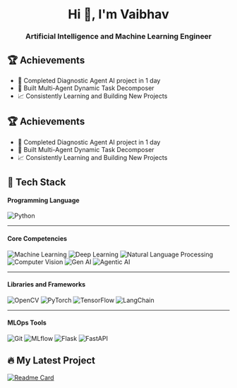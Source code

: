 <h1 align="center">Hi 👋, I'm Vaibhav</h1>
<h3 align="center">Artificial Intelligence and Machine Learning Engineer</h3>

## 🏆 Achievements
- 🥇 Completed Diagnostic Agent AI project in 1 day
- 🚀 Built Multi-Agent Dynamic Task Decomposer
- 📈 Consistently Learning and Building New Projects


## 🏆 Achievements
- 🥇 Completed Diagnostic Agent AI project in 1 day
- 🚀 Built Multi-Agent Dynamic Task Decomposer
- 📈 Consistently Learning and Building New Projects

## 🚀 Tech Stack

#### **Programming Language**
![Python](https://img.shields.io/badge/Python-3776AB?style=flat&logo=python&logoColor=white)

---

#### **Core Competencies**
![Machine Learning](https://img.shields.io/badge/Machine%20Learning-FF6F00?style=flat&logo=OpenAI&logoColor=white)
![Deep Learning](https://img.shields.io/badge/Deep%20Learning-006400?style=flat&logo=tensorflow&logoColor=white)
![Natural Language Processing](https://img.shields.io/badge/NLP-8A2BE2?style=flat&logo=openai&logoColor=white)
![Computer Vision](https://img.shields.io/badge/Computer%20Vision-4682B4?style=flat&logo=opencv&logoColor=white)
![Gen AI](https://img.shields.io/badge/Generative%20AI-FFD700?style=flat&logo=OpenAI&logoColor=black)
![Agentic AI](https://img.shields.io/badge/Agentic%20AI-000000?style=flat&logo=openai&logoColor=white)

---

#### **Libraries and Frameworks**
![OpenCV](https://img.shields.io/badge/OpenCV-5C3EE8?style=flat&logo=opencv&logoColor=white)
![PyTorch](https://img.shields.io/badge/PyTorch-EE4C2C?style=flat&logo=pytorch&logoColor=white)
![TensorFlow](https://img.shields.io/badge/TensorFlow-FF6F00?style=flat&logo=tensorflow&logoColor=white)
![LangChain](https://img.shields.io/badge/LangChain-000000?style=flat&logo=data:image/png;base64,...)

---

#### **MLOps Tools**
![Git](https://img.shields.io/badge/Git-F05032?style=flat&logo=git&logoColor=white)
![MLflow](https://img.shields.io/badge/MLflow-0194E2?style=flat&logo=mlflow&logoColor=white)
![Flask](https://img.shields.io/badge/Flask-000000?style=flat&logo=flask&logoColor=white)
![FastAPI](https://img.shields.io/badge/FastAPI-009688?style=flat&logo=fastapi&logoColor=white)


## 🔥 My Latest Project
[![Readme Card](https://github-readme-stats.vercel.app/api/pin/?username=YOUR_USERNAME&repo=YOUR_REPO)](https://github.com/YOUR_USERNAME/YOUR_REPO)


